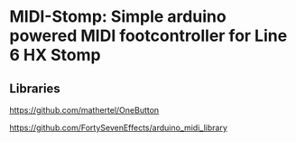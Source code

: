 # MIDI-Stomp: Simple arduino powered MIDI footcontroller for Line 6 HX Stomp

## Libraries
https://github.com/mathertel/OneButton

https://github.com/FortySevenEffects/arduino_midi_library

